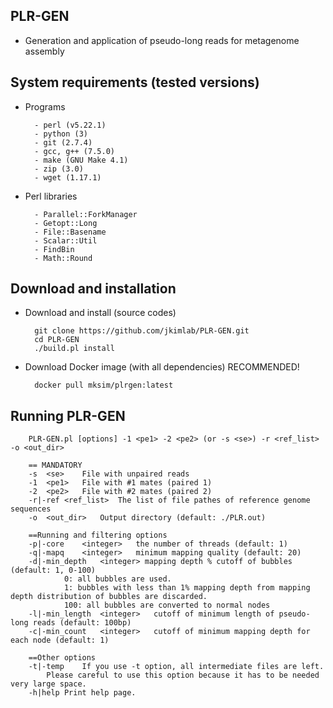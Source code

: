 PLR-GEN
-----------------

* Generation and application of pseudo-long reads for metagenome assembly


System requirements (tested versions)
-----------------

* Programs

        - perl (v5.22.1)
        - python (3)
        - git (2.7.4)
        - gcc, g++ (7.5.0)
        - make (GNU Make 4.1)
        - zip (3.0)
        - wget (1.17.1)

* Perl libraries

        - Parallel::ForkManager 
        - Getopt::Long
        - File::Basename
        - Scalar::Util
        - FindBin
        - Math::Round
        
        

Download and installation
-----------------

* Download and install (source codes)

        git clone https://github.com/jkimlab/PLR-GEN.git
        cd PLR-GEN
        ./build.pl install
 
* Download Docker image (with all dependencies)  RECOMMENDED! 

        docker pull mksim/plrgen:latest
        

Running PLR-GEN
-----------------
        
        PLR-GEN.pl [options] -1 <pe1> -2 <pe2> (or -s <se>) -r <ref_list> -o <out_dir>

        == MANDATORY
        -s	<se>	File with unpaired reads
        -1	<pe1>	File with #1 mates (paired 1)
        -2	<pe2>	File with #2 mates (paired 2)
        -r|-ref	<ref_list>	The list of file pathes of reference genome sequences
        -o	<out_dir>	Output directory (default: ./PLR.out)

        ==Running and filtering options
        -p|-core	<integer>	the number of threads (default: 1)
        -q|-mapq	<integer>	minimum mapping quality (default: 20)
        -d|-min_depth	<integer> mapping depth % cutoff of bubbles (default: 1, 0-100)
        		0: all bubbles are used.
        		1: bubbles with less than 1% mapping depth from mapping depth distribution of bubbles are discarded.
        		100: all bubbles are converted to normal nodes
        -l|-min_length	<integer>	cutoff of minimum length of pseudo-long reads (default: 100bp)
        -c|-min_count	<integer>	cutoff of minimum mapping depth for each node (default: 1)
        
        ==Other options
        -t|-temp	If you use -t option, all intermediate files are left.
        	Please careful to use this option because it has to be needed very large space.
        -h|help	Print help page.

